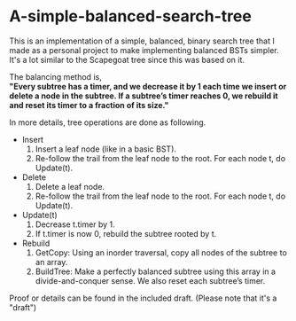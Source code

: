 A-simple-balanced-search-tree
=============

This is an implementation of a simple, balanced, binary search tree that I made as a personal project to make implementing balanced BSTs simpler. It's a lot similar to the Scapegoat tree since this was based on it.

The balancing method is, <br/>
<strong>"Every subtree has a timer, and we decrease it by 1 each time we insert or delete a node in the subtree. If a subtree’s timer reaches 0, we rebuild it and reset its timer to a fraction of its size."</strong>


In more details, tree operations are done as following.
* Insert
  1. Insert a leaf node (like in a basic BST).
  2. Re-follow the trail from the leaf node to the root. For each node t, do Update(t).
* Delete
  1. Delete a leaf node.
  2. Re-follow the trail from the leaf node to the root. For each node t, do Update(t).
* Update(t)
  1. Decrease t.timer by 1.
  2. If t.timer is now 0, rebuild the subtree rooted by t.
* Rebuild
  1. GetCopy: Using an inorder traversal, copy all nodes of the subtree to an array.
  2. BuildTree: Make a perfectly balanced subtree using this array in a divide-and-conquer sense. We also reset each subtree’s timer.
  
Proof or details can be found in the included draft. (Please note that it's a "draft")
